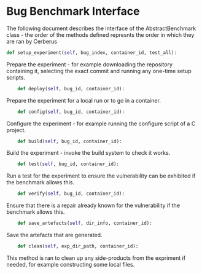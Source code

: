 # Bug Benchmark Interface
The following document describes the interface of the AbstractBenchmark class - the order of the methods defined represnts the order in which they are ran by Cerberus

```py
def setup_experiment(self, bug_index, container_id, test_all):
```
Prepare the experiment - for example downloading the repository containing it, selecting the exact commit and running any one-time setup scripts.

```py
    def deploy(self, bug_id, container_id):
```
Prepare the experiment for a local run or to go in a container.

```py
    def config(self, bug_id, container_id):
```
Configure the experiment - for example running the configure script of a C project.

```py
    def build(self, bug_id, container_id):
```
Build the experiment - invoke the build system to check it works.

```py
    def test(self, bug_id, container_id):
```
Run a test for the experiment to ensure the vulnerability can be exhibited if the benchmark allows this.

```py
    def verify(self, bug_id, container_id):
```
Ensure that there is a repair already known for the vulnerability if the benchmark allows this.

```py
    def save_artefacts(self, dir_info, container_id):
```
Save the artefacts that are generated.


```py
    def clean(self, exp_dir_path, container_id):
```
This method is ran to clean up any side-products from the expriment if needed, for example constructing some local files.
